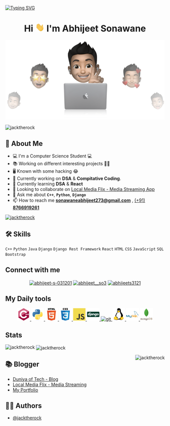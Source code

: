 [![Typing SVG](https://readme-typing-svg.herokuapp.com?color=1A93F7&size=25&center=true&width=600&lines=Hello+Folks+!+Welcome+To+My+Repository+)](https://git.io/typing-svg)

<h1 align="center">Hi <img src="https://github.com/ankitwarbhe/ankitwarbhe/blob/master/Hi.gif" width="29px"> I'm Abhijeet Sonawane</h1>

<p align="center"><img src="https://raw.githubusercontent.com/KevinPatel04/KevinPatel04/master/cover-thompson.png"></p>

<p align="left"> <img src="https://komarev.com/ghpvc/?username=jacktherock&label=Profile%20views&color=0e75b6&style=flat" alt="jacktherock" /> </p>


## 🚀 About Me
- 💻 I'm a Computer Science Student 💻 
- 📚 Working on different interesting projects 👨‍💻 
- 🖥 Known with some hacking 😂
- 🔭 Currently working on **DSA** & **Compitative Coding**.
- 🌱 Currently learning **DSA** & **React**
- 👯 Looking to collaborate on [Local Media Flix - Media Streaming App](https://github.com/jacktherock/Local-Media-Flix.git)
- 💬 Ask me about **`C++`**, **`Python`**, **`Django`**
- 📫 How to reach me **sonawaneabhijeet273@gmail.com** , [(+91)](#) **[8766919261](#)**

<p align="left"> <a href="https://github.com/ryo-ma/github-profile-trophy"><img src="https://github-profile-trophy.vercel.app/?username=jacktherock" alt="jacktherock" /></a> </p>


## 🛠 Skills
`C++`
`Python`
`Java`
`Django`
`Django Rest Framework`
`React`
`HTML`
`CSS`
`JavaScript`
`SQL`
`Bootstrap`

## Connect with me

<p align="center">
<a href="https://www.linkedin.com/in/abhijeets031201/" target="blank"><img align="center" src="https://raw.githubusercontent.com/rahuldkjain/github-profile-readme-generator/master/src/images/icons/Social/linked-in-alt.svg" alt="abhijeet-s-031201" height="30" width="40" /></a>
<a href="https://www.instagram.com/abhijeet__so3/" target="blank"><img align="center" src="https://raw.githubusercontent.com/rahuldkjain/github-profile-readme-generator/master/src/images/icons/Social/instagram.svg" alt="abhijeet__so3" height="30" width="40" /></a>
<a href="https://www.hackerrank.com/abhijeets3121" target="blank"><img align="center" src="https://raw.githubusercontent.com/rahuldkjain/github-profile-readme-generator/master/src/images/icons/Social/hackerrank.svg" alt="abhijeets3121" height="30" width="40" /></a>
</p>

## My Daily tools
<p align="center">
<a href="https://www.w3schools.com/cpp/" target="_blank"> <img src="https://raw.githubusercontent.com/devicons/devicon/master/icons/cplusplus/cplusplus-original.svg" alt="cplusplus" width="40" height="40"/> </a>
<a href="https://www.python.org" target="_blank"> <img src="https://raw.githubusercontent.com/devicons/devicon/master/icons/python/python-original.svg" alt="python" width="40" height="40"/> </a> 
<a href="https://www.w3.org/html/" target="_blank"> <img src="https://raw.githubusercontent.com/devicons/devicon/master/icons/html5/html5-original-wordmark.svg" alt="html5" width="40" height="40"/> </a> 
<a href="https://www.w3schools.com/css/" target="_blank"> <img src="https://raw.githubusercontent.com/devicons/devicon/master/icons/css3/css3-original-wordmark.svg" alt="css3" width="40" height="40"/> </a> 
<a href="https://developer.mozilla.org/en-US/docs/Web/JavaScript" target="_blank"> <img src="https://raw.githubusercontent.com/devicons/devicon/master/icons/javascript/javascript-original.svg" alt="javascript" width="40" height="40"/> </a> 
<a href="https://www.djangoproject.com/" target="_blank"> <img src="https://raw.githubusercontent.com/devicons/devicon/master/icons/django/django-original.svg" alt="django" width="40" height="40"/> </a> 
<a href="https://git-scm.com/" target="_blank"> <img src="https://www.vectorlogo.zone/logos/git-scm/git-scm-icon.svg" alt="git" width="40" height="40"/> </a> 
<a href="https://www.linux.org/" target="_blank"> <img src="https://raw.githubusercontent.com/devicons/devicon/master/icons/linux/linux-original.svg" alt="linux" width="40" height="40"/> </a> 
<a href="https://www.mysql.com/" target="_blank"> <img src="https://raw.githubusercontent.com/devicons/devicon/master/icons/mysql/mysql-original-wordmark.svg" alt="mysql" width="40" height="40"/> </a> 
<a href="https://www.mongodb.com/" target="_blank"> <img src="https://raw.githubusercontent.com/devicons/devicon/master/icons/mongodb/mongodb-original-wordmark.svg" alt="mongodb" width="40" height="40"/> </a> 
</p>

## Stats
<p><img align="left" src="https://github-readme-stats.vercel.app/api/top-langs?username=jacktherock&show_icons=true&locale=en&layout=compact" alt="jacktherock" /></p>

<p>&nbsp;<img align="center" src="https://github-readme-stats.vercel.app/api?username=jacktherock&show_icons=true&locale=en" alt="jacktherock" /></p>

<p><img align="right" src="https://github-readme-streak-stats.herokuapp.com/?user=jacktherock&" alt="jacktherock" /></p>

  
## 📚 Blogger

 - [Duniya of Tech - Blog](https://duniyaoftechblogs.blogspot.com/)
 - [Local Media Flix - Media Streaming](https://localmediaflix.herokuapp.com/)
 - [My Portfolio](https://detailportfolio.herokuapp.com/)

  
## 🙋‍♂️ Authors

- [@jacktherock](https://www.github.com/jacktherock)

  
